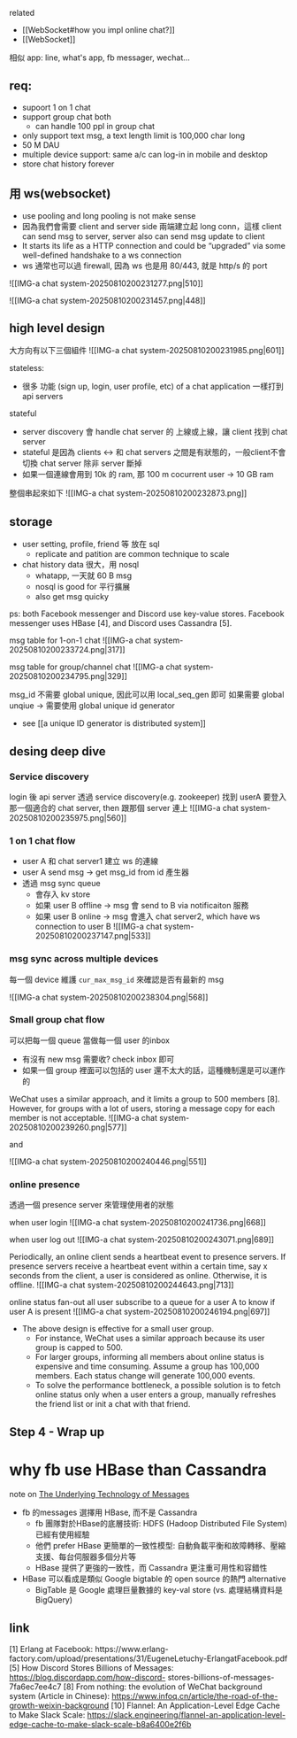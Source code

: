 
related
- [[WebSocket#how you impl online chat?]]
- [[WebSocket]]



相似 app: line, what's app, fb messager, wechat...

## req:
- supoort 1 on 1 chat
- support group chat both 
	- can handle 100 ppl in group chat
- only support text msg, a text length limit is 100,000 char long
- 50 M DAU
- multiple device support: same a/c can log-in in mobile and desktop
- store chat history forever




## 用 ws(websocket)
- use pooling and long pooling is not make sense
- 因為我們會需要 client and server side 兩端建立起 long conn，這樣 client can send msg to server, server also can send msg update to client
- It starts its life as a HTTP connection and could be “upgraded” via some well-defined handshake to a ws connection
- ws 通常也可以過 firewall, 因為 ws 也是用 80/443, 就是 http/s 的 port

![[IMG-a chat system-20250810200231277.png|510]]

![[IMG-a chat system-20250810200231457.png|448]]



## high level design
大方向有以下三個組件
![[IMG-a chat system-20250810200231985.png|601]]


stateless:
- 很多 功能 (sign up, login, user profile, etc) of a chat application 一樣打到 api servers


stateful
- server discovery 會 handle chat server 的 上線或上線，讓 client 找到 chat server
- stateful 是因為 clients <-> 和 chat servers 之間是有狀態的，一般client不會切換 chat server 除非 server 斷掉
- 如果一個連線會用到 10k 的 ram, 那 100 m cocurrent user -> 10 GB ram


整個串起來如下
![[IMG-a chat system-20250810200232873.png]]


## storage
- user setting, profile, friend 等 放在 sql
	- replicate and patition are common technique to scale
- chat history data 很大，用 nosql
	- whatapp,  一天就 60 B msg
	- nosql is good for 平行擴展
	- also get msg quicky


ps: both Facebook messenger and Discord use key-value stores. 
Facebook messenger uses HBase [4], and Discord uses Cassandra [5].


msg table for 1-on-1 chat
![[IMG-a chat system-20250810200233724.png|317]]


msg table for group/channel chat
![[IMG-a chat system-20250810200234795.png|329]]


msg_id 不需要 global unique, 因此可以用 local_seq_gen 即可
如果需要 global unqiue -> 需要使用 global unique id generator
- see  [[a unique ID generator is distributed system]]


## desing deep dive


### Service discovery


login 後 api server 透過 service discovery(e.g. zookeeper) 找到 userA 要登入那一個適合的 chat server, then 跟那個 server 連上
![[IMG-a chat system-20250810200235975.png|560]]



### 1 on 1 chat flow

- user A 和 chat server1 建立 ws 的連線
- user A send msg -> get msg_id from id 產生器
- 透過 msg sync queue
	- 會存入 kv store
	- 如果 user B offline -> msg 會 send to B via notificaiton 服務
	- 如果 user B online -> msg 會進入 chat server2, which have ws connection to user B
![[IMG-a chat system-20250810200237147.png|533]]




### msg sync across multiple devices
每一個 device 維護 `cur_max_msg_id` 來確認是否有最新的 msg

![[IMG-a chat system-20250810200238304.png|568]]



### Small group chat flow

可以把每一個 queue 當做每一個 user 的inbox
- 有沒有 new msg 需要收?  check inbox 即可
- 如果一個 group 裡面可以包括的 user 還不太大的話，這種機制還是可以運作的

WeChat uses a similar approach, and it limits a group to 500 members [8]. 
However, for groups with a lot of users, storing a message copy for each member is not acceptable.
![[IMG-a chat system-20250810200239260.png|577]]

and

![[IMG-a chat system-20250810200240446.png|551]]

### online presence


透過一個 presence server 來管理使用者的狀態

when user login
![[IMG-a chat system-20250810200241736.png|668]]


when user log out
![[IMG-a chat system-20250810200243071.png|689]]


Periodically, an online client sends a heartbeat event to presence servers. 
If presence servers receive a heartbeat event within a certain time, say x seconds from the client, a user is considered as online. Otherwise, it is offline.
![[IMG-a chat system-20250810200244643.png|713]]


online status fan-out
all user subscribe to a queue for a user A to know if user A is present 
![[IMG-a chat system-20250810200246194.png|697]]

- The above design is effective for a small user group. 
	- For instance, WeChat uses a similar approach because its user group is capped to 500. 
	- For larger groups, informing all members about online status is expensive and time consuming. Assume a group has 100,000 members. Each status change will generate 100,000 events. 
	- To solve the performance bottleneck, a possible solution is to fetch online status only when a user enters a group, manually refreshes the friend list or init a chat with that friend.




## Step 4 - Wrap up


# why fb use HBase than Cassandra
note on [The Underlying Technology of Messages](https://www.facebook.com/notes/facebook-engineering/the-underlying-technology-of-messages/454991608919/)
- fb 的messages 選擇用 HBase, 而不是 Cassandra
	- fb 團隊對於HBase的底層技術: HDFS (Hadoop Distributed File System) 已經有使用經驗
	- 他們 prefer HBase 更簡單的一致性模型: 自動負載平衡和故障轉移、壓縮支援、每台伺服器多個分片等
	- HBase 提供了更強的一致性，而 Cassandra 更注重可用性和容錯性
- HBase 可以看成是類似 Google bigtable 的 open source 的熱門 alternative
	- BigTable 是 Google 處理巨量數據的 key-val store  (vs. 處理結構資料是 BigQuery)





## link
[1] Erlang at Facebook: https://www.erlang- factory.com/upload/presentations/31/EugeneLetuchy-ErlangatFacebook.pdf
[5] How Discord Stores Billions of Messages: https://blog.discordapp.com/how-discord- stores-billions-of-messages-7fa6ec7ee4c7
[8] From nothing: the evolution of WeChat background system (Article in Chinese):
https://www.infoq.cn/article/the-road-of-the-growth-weixin-background 
[10] Flannel: An Application-Level Edge Cache to Make Slack Scale:
https://slack.engineering/flannel-an-application-level-edge-cache-to-make-slack-scale-b8a6400e2f6b




